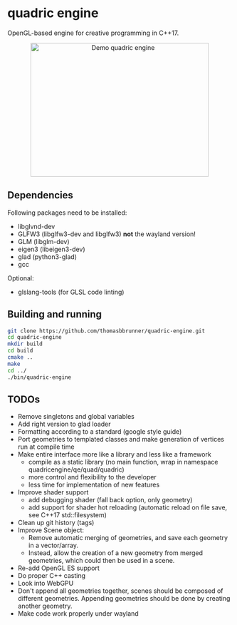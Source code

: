 # quadric engine

OpenGL-based engine for creative programming in C++17.

<p align="center">
  <img width="400" height="300" src="demos/demo_cubeworld.gif" alt="Demo quadric engine">
</p>

## Dependencies
Following packages need to be installed:
* libglvnd-dev
* GLFW3 (libglfw3-dev and libglfw3) **not** the wayland version!
* GLM (libglm-dev)
* eigen3 (libeigen3-dev)
* glad (python3-glad)
* gcc

Optional:
* glslang-tools (for GLSL code linting)

## Building and running
```bash
git clone https://github.com/thomasbbrunner/quadric-engine.git
cd quadric-engine
mkdir build
cd build
cmake ..
make
cd ../
./bin/quadric-engine
```

## TODOs
* Remove singletons and global variables
* Add right version to glad loader
* Formatting according to a standard (google style guide)
* Port geometries to templated classes and make generation of vertices run at compile time
* Make entire interface more like a library and less like a framework
    - compile as a static library (no main function, wrap in namespace quadricengine/qe/quad/quadric)
    - more control and flexibility to the developer
    - less time for implementation of new features
* Improve shader support
    - add debugging shader (fall back option, only geometry)
    - add support for shader hot reloading (automatic reload on file save, see C++17 std::filesystem)
* Clean up git history (tags)
* Improve Scene object:
    - Remove automatic merging of geometries, and save each geometry in a vector/array.
    - Instead, allow the creation of a new geometry from merged geometries, which could then be used in a scene.
* Re-add OpenGL ES support
* Do proper C++ casting
* Look into WebGPU
* Don't append all geometries together, scenes should be composed of different geometries. Appending geometries should be done by creating another geometry.
* Make code work properly under wayland
